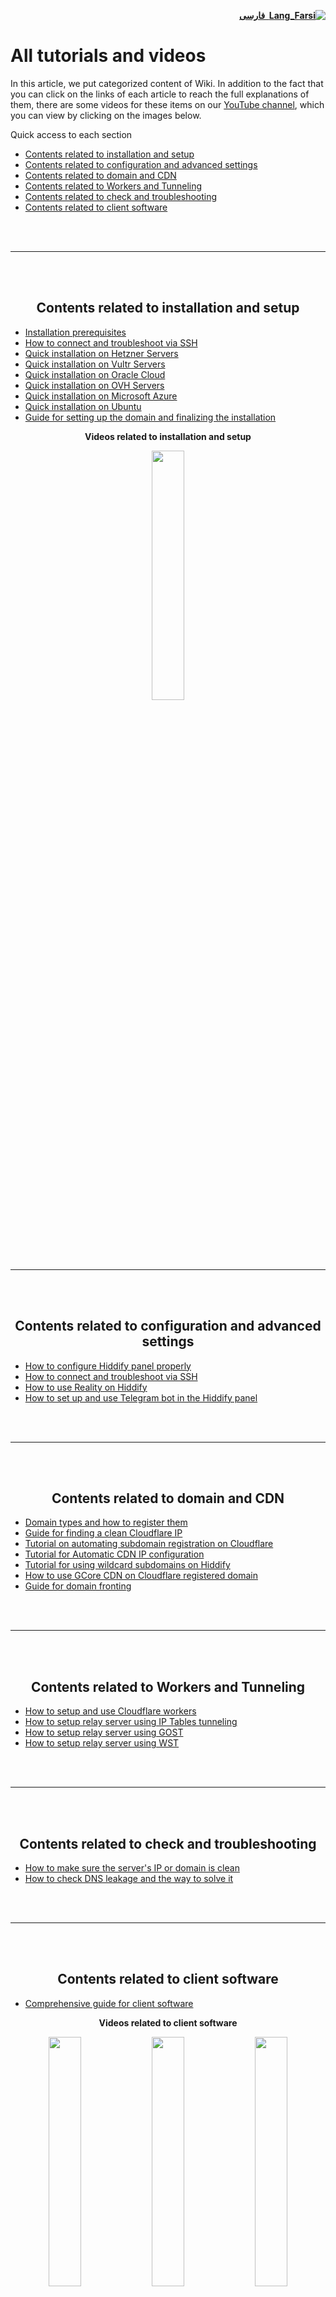 <div dir="rtl">

[**![Lang_Farsi](https://user-images.githubusercontent.com/125398461/234186932-52f1fa82-52c6-417f-8b37-08fe9250a55f.png) &nbsp;فارسی**](https://github.com/hiddify/hiddify-config/wiki/%D9%87%D9%85%D9%87-%D8%A2%D9%85%D9%88%D8%B2%D8%B4%E2%80%8C%D9%87%D8%A7-%D9%88-%D9%88%DB%8C%D8%AF%D8%A6%D9%88%D9%87%D8%A7)
</div>

# All tutorials and videos

In this article, we put categorized content of Wiki. In addition to the fact that you can click on the links of each article to reach the full explanations of them, there are some videos for these items on our [YouTube channel](https://www.youtube.com/@hiddify/videos), which you can view by clicking on the images below.

Quick access to each section
- [Contents related to installation and setup](#contents-related-to-installation-and-setup)
- [Contents related to configuration and advanced settings](#contents-related-to-configuration-and-advanced-settings)
- [Contents related to domain and CDN](#contents-related-to-domain-and-cdn)
- [Contents related to Workers and Tunneling](#contents-related-to-workers-and-tunneling)
- [Contents related to check and troubleshooting](#contents-related-to-check-and-troubleshooting)
- [Contents related to client software](#contents-related-to-client-software)

<br>
<br>

***
<br>
<br>

<div dir="ltr" align=center>

## Contents related to installation and setup
</div>

- [Installation prerequisites](https://github.com/hiddify/hiddify-config/wiki/Installation-prerequisites)
- [How to connect and troubleshoot via SSH](https://github.com/hiddify/hiddify-config/wiki/How-to-connect-to-server-via-SSH)
- [Quick installation on Hetzner Servers](https://github.com/hiddify/hiddify-config/wiki/Quick-installation-on-Hetzner-Servers)
- [Quick installation on Vultr Servers](https://github.com/hiddify/hiddify-config/wiki/Quick-installation-on-Vultr-Servers)
- [Quick installation on Oracle Cloud](https://github.com/hiddify/hiddify-config/wiki/Quick-Installation-on-Oracle-Cloud)
- [Quick installation on OVH Servers](https://github.com/hiddify/hiddify-config/wiki/Quick-Installation-on-OVH-Servers)
- [Quick installation on Microsoft Azure](https://github.com/hiddify/hiddify-config/wiki/Quick-Installation-on-Microsoft-Azure)
- [Quick installation on Ubuntu](https://github.com/hiddify/hiddify-config/wiki/Quick-Installation-On-Ubuntu)
- [Guide for setting up the domain and finalizing the installation](https://github.com/hiddify/hiddify-config/wiki/Guide-for-Setting-up-the-Domain-and-Finalizing-the-Installation)

<div dir="ltr" align="center">

**Videos related to installation and setup**


<a href="https://www.youtube.com/watch?v=XSwCE35lqmU"><img width="32%" src="https://user-images.githubusercontent.com/125398461/235692699-f6cc0a42-3742-44d5-be20-783ac0e50fdc.png" /></a>


</div>

<br>
<br>

***
<br>
<br>

<div dir="ltr" align=center>

## Contents related to configuration and advanced settings
</div>

- [How to configure Hiddify panel properly](https://github.com/hiddify/hiddify-config/wiki/How-to-configure-Hiddify-Panel-properly)
- [How to connect and troubleshoot via SSH](https://github.com/hiddify/hiddify-config/wiki/How-to-connect-and-troubleshoot-via-SSH)
- [How to use Reality on Hiddify](https://github.com/hiddify/hiddify-config/wiki/How-to-use-Reality-on-Hiddify)
- [How to set up and use Telegram bot in the Hiddify panel](https://github.com/hiddify/hiddify-config/wiki/How-to-set-up-and-use-Telegram-bot-in-the-Hddify-panel)

<br>
<br>

***
<br>
<br>
<div dir="ltr" align=center>

## Contents related to domain and CDN
</div>

- [Domain types and how to register them](https://github.com/hiddify/hiddify-config/wiki/Domain-types-and-how-to-register-them)
- [Guide for finding a clean Cloudflare IP](https://github.com/hiddify/hiddify-config/wiki/Guide-for-finding-a-clean-Cloudflare-IP)
- [Tutorial on automating subdomain registration on Cloudflare](https://github.com/hiddify/hiddify-config/wiki/Get-Cloudflare-API)
- [Tutorial for Automatic CDN IP configuration](https://github.com/hiddify/hiddify-config/wiki/Guide-for-using-mode-Auto_CDN_IP-on-Hiddify)
- [Tutorial for using wildcard subdomains on Hiddify](https://github.com/hiddify/hiddify-config/wiki/Tutorial-for-using-wildcard-subdomains-on-Hiddify)
- [How to use GCore CDN on Cloudflare registered domain](https://github.com/hiddify/hiddify-config/wiki/How-to-use-GCore-CDN-on-Cloudflare-registered-domain)
- [Guide for domain fronting](https://github.com/hiddify/hiddify-config/wiki/Guide-for-domain-fronting)

<br>
<br>

***
<br>
<br>
<div dir="ltr" align=center>

## Contents related to Workers and Tunneling
</div>

- [How to setup and use Cloudflare workers](https://github.com/hiddify/hiddify-config/wiki/How-to-set-up-and-use-Cloudflare-workers)
- [How to setup relay server using IP Tables tunneling](https://github-com.translate.goog/hiddify/hiddify-config/discussions/129?_x_tr_sl=fa&_x_tr_tl=en&_x_tr_hl=en&_x_tr_pto=wapp)
- [How to setup relay server using GOST](https://github-com.translate.goog/hiddify/hiddify-config/discussions/493?_x_tr_sl=fa&_x_tr_tl=en&_x_tr_hl=en&_x_tr_pto=wapp)
- [How to setup relay server using WST](https://github-com.translate.goog/hiddify/hiddify-config/discussions/851?_x_tr_sl=fa&_x_tr_tl=en&_x_tr_hl=en&_x_tr_pto=wapp)

<br>
<br>

***
<br>
<br>
<div dir="ltr" align=center>

## Contents related to check and troubleshooting
</div>

- [How to make sure the server's IP or domain is clean](https://github.com/hiddify/hiddify-config/wiki/How-to-make-sure-the-server's-IP-or-domain-is-clean)
- [How to check DNS leakage and the way to solve it](https://github-com.translate.goog/hiddify/hiddify-config/discussions/859?_x_tr_sl=fa&_x_tr_tl=en&_x_tr_hl=en&_x_tr_pto=wapp)


<br>
<br>

***
<br>
<br>
<div dir="ltr" align=center>

## Contents related to client software
</div>

- [Comprehensive guide for client software](https://github.com/hiddify/hiddify-config/wiki/Comprehensive-guide-for-connecting-to-client-software-for-bypassing-the-filtering)


<div dir="ltr" align="center">

**Videos related to client software**


<a href="https://www.youtube.com/watch?v=hVcWJ8Qg1GQ"><img width="32%" src="https://user-images.githubusercontent.com/125398461/235705873-4f6730b7-a23a-4717-95c3-a5a667db1c59.png" /></a>
<a href="https://www.youtube.com/watch?v=mUTfYd1_UCM"><img width="32%" src="https://user-images.githubusercontent.com/125398461/235706386-047d5713-2b07-4aa6-bb6b-6464bdc105ef.png" /></a>
<a href="https://www.youtube.com/watch?v=5AQgbCwHujk"><img width="32%" src="https://user-images.githubusercontent.com/125398461/235707818-ea5ad5dc-8492-4338-8ec0-fc14993fbaaa.png" /></a>
<a href="https://www.youtube.com/watch?v=Ml7XeYp70mM"><img width="32%" src="https://user-images.githubusercontent.com/125398461/235707725-a6d73e32-178b-4163-9fe8-8aab4e4458fe.png" /></a>




</div>